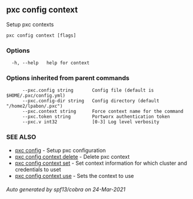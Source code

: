 ## pxc config context

Setup pxc contexts

```
pxc config context [flags]
```

### Options

```
  -h, --help   help for context
```

### Options inherited from parent commands

```
      --pxc.config string       Config file (default is $HOME/.pxc/config.yml)
      --pxc.config-dir string   Config directory (default "/home2/lpabon/.pxc")
      --pxc.context string      Force context name for the command
      --pxc.token string        Portworx authentication token
      --pxc.v int32             [0-3] Log level verbosity
```

### SEE ALSO

* [pxc config](pxc_config.md)	 - Setup pxc configuration
* [pxc config context delete](pxc_config_context_delete.md)	 - Delete pxc context
* [pxc config context set](pxc_config_context_set.md)	 - Set context information for which cluster and credentials to uset
* [pxc config context use](pxc_config_context_use.md)	 - Sets the context to use

###### Auto generated by spf13/cobra on 24-Mar-2021
